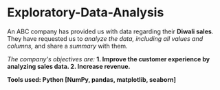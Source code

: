 # Exploratory-Data-Analysis
An ABC company has provided us with data regarding their **Diwali sales**. They have requested us to *analyze the data, including all values and columns,* and share a *summary* with them. 

*The company's objectives are:*
**1. Improve the customer experience by analyzing sales data.
2. Increase revenue.**

**Tools used: Python [NumPy, pandas, matplotlib, seaborn]**
